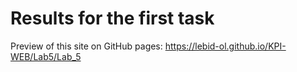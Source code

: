# Results for the first task

Preview of this site on GitHub pages: https://lebid-ol.github.io/KPI-WEB/Lab5/Lab_5
